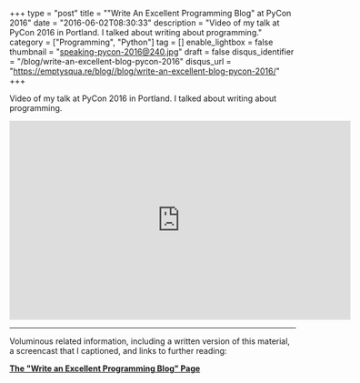 +++
type = "post"
title = "\"Write An Excellent Programming Blog\" at PyCon 2016"
date = "2016-06-02T08:30:33"
description = "Video of my talk at PyCon 2016 in Portland. I talked about writing about programming."
category = ["Programming", "Python"]
tag = []
enable_lightbox = false
thumbnail = "speaking-pycon-2016@240.jpg"
draft = false
disqus_identifier = "/blog/write-an-excellent-blog-pycon-2016"
disqus_url = "https://emptysqua.re/blog//blog/write-an-excellent-blog-pycon-2016/"
+++

<p>Video of my talk at PyCon 2016 in Portland. I talked about writing about programming.</p>
<iframe width="600" height="350" src="https://www.youtube.com/embed/eHXq-IzlGUE?rel=0" frameborder="0" allowfullscreen></iframe>

<hr />
<p>Voluminous related information, including a written version of this material, a screencast that I captioned, and links to further reading:</p>
<p><strong><a href="/blog/the-write-an-excellent-programming-blog-page">The "Write an Excellent Programming Blog" Page</a></strong></p>
